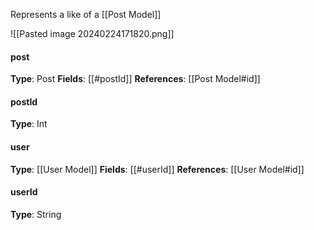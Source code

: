 
Represents a like of a [[Post Model]]

![[Pasted image 20240224171820.png]]

#### post
__Type__: Post
__Fields__: [[#postId]]
__References__: [[Post Model#id]]

#### postId
__Type__: Int

#### user
__Type__: [[User Model]]
__Fields__: [[#userId]]
__References__: [[User Model#id]]

#### userId
__Type__: String
